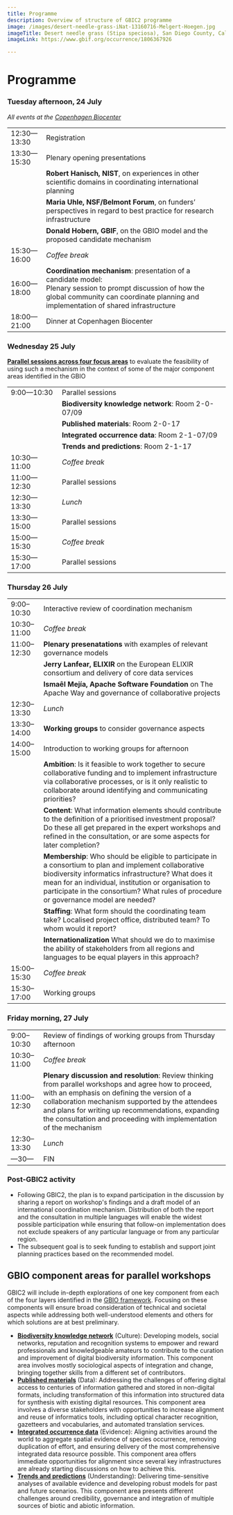 ```yaml
---
title: Programme
description: Overview of structure of GBIC2 programme
image: /images/desert-needle-grass-iNat-13160716-Melgert-Hoegen.jpg
imageTitle: Desert needle grass (Stipa speciosa), San Diego County, Calif., USA. Photo Fred Melgert / Carla Hoegen, licensed under CC BY-NC 4.0 via iNaturalist.org
imageLink: https://www.gbif.org/occurrence/1806367926

---
```

# Programme

### Tuesday afternoon, 24 July 
_All events at the [Copenhagen Biocenter](https://www.biocenter.ku.dk/english/)_

|               |   |
|-------------	|-----------------------------------------------------------------------------	|
| 12:30—13:30 | Registration |
| 13:30—15:30 | Plenary opening presentations |
|  | **Robert Hanisch, NIST**, on experiences in other scientific domains in coordinating international planning |
|  | **Maria Uhle, NSF/Belmont Forum**, on funders’ perspectives in regard to best practice for research infrastructure |
|  | **Donald Hobern, GBIF**, on the GBIO model and the proposed candidate mechanism |
| 15:30—16:00 | _Coffee break_ |
| 16:00—18:00 | **Coordination mechanism**: presentation of a candidate model: <br/> Plenary session to prompt discussion of how the global community can coordinate planning and implementation of shared infrastructure |
| 18:00—21:00 | Dinner at Copenhagen Biocenter |

### Wednesday 25 July
[**Parallel sessions across four focus areas**](#areas) to evaluate the feasibility of using such a mechanism in the context of some of the major component areas identified in the GBIO

|             |   |
|-------------	|-----------------------------------------------------------------------------	|
| 9:00—10:30 | Parallel sessions |
|  | **Biodiversity knowledge network**: Room 2-0-07/09 |
|  | **Published materials**: Room 2-0-17  |
|  | **Integrated occurrence data**: Room 2-1-07/09  |
|  | **Trends and predictions**: Room 2-1-17  |
| 10:30—11:00 | _Coffee break_ |
| 11:00—12:30 | Parallel sessions |
| 12:30—13:30 | _Lunch_ |
| 13:30—15:00 | Parallel sessions |
| 15:00—15:30 | _Coffee break_ |
| 15:30—17:00 | Parallel sessions |


### Thursday 26 July

|               |   |
|-------------	|-----------------------------------------------------------------------------	|
| 9:00–10:30 | Interactive review of coordination mechanism |
| 10:30–11:00 | _Coffee break_ |
| 11:00–12:30 | **Plenary presenatations** with examples of relevant governance models |
|  | **Jerry Lanfear, ELIXIR** on the European ELIXIR consortium and delivery of core data services |
|  | **Ismaêl Mejía, Apache Software Foundation** on The Apache Way and governance of collaborative projects |
| 12:30–13:30 | _Lunch_ |
| 13:30–14:00 | **Working groups** to consider governance aspects|
| 14:00–15:00 | Introduction to working groups for afternoon |
|  | **Ambition**: Is it feasible to work together to secure collaborative funding and to implement infrastructure via collaborative processes, or is it only realistic to collaborate around identifying and communicating priorities? |
|  | **Content**: What information elements should contribute to the definition of a prioritised investment proposal? Do these all get prepared in the expert workshops and refined in the consultation, or are some aspects for later completion? |
|  | **Membership**: Who should be eligible to participate in a consortium to plan and implement collaborative biodiversity informatics infrastructure?  What does it mean for an individual, institution or organisation to participate in the consortium? What rules of procedure or governance model are needed? |
|  | **Staffing**: What form should the coordinating team take? Localised project office, distributed team? To whom would it report? |
|  | **Internationalization** What should we do to maximise the ability of stakeholders from all regions and languages to be equal players in this approach? |
| 15:00–15:30 | _Coffee break_ |
| 15:30–17:00 | Working groups |

### Friday morning, 27 July

|              |   |
|-------------	|-----------------------------------------------------------------------------	|
| 9:00–10:30 | Review of findings of working groups from Thursday afternoon |
| 10:30–11:00 | _Coffee break_ |
| 11:00–12:30 | **Plenary discussion and resolution**: Review thinking from parallel workshops and agree how to proceed, with an emphasis on defining the version of a collaboration mechanism supported by the attendees and plans for writing up recommendations, expanding the consultation and proceeding with implementation of the mechanism |
| 12:30–13:30 | _Lunch_ |
| —30— | FIN |

### Post-GBIC2 activity
+ Following GBIC2, the plan is to expand participation in the discussion by sharing a report on workshop's findings and a draft model of an international coordination mechanism. Distribution of both the report and the consultation in multiple languages will enable the widest possible participation while ensuring that follow-on implementation does not exclude speakers of any particular language or from any particular region.
+ The subsequent goal is to seek funding to establish and support joint planning practices based on the recommended model.

## <a name="areas"></a>GBIO component areas for parallel workshops

GBIC2 will include in-depth explorations of one key component from each of the four layers identified in the [GBIO framework](/raw/GBIO-framework.pdf). Focusing on these components will ensure broad consideration of technical and societal aspects while addressing both well-understood elements and others for which solutions are at best preliminary.

+ [**Biodiversity knowledge network**](./knowledge-network/) (Culture): Developing models, social networks, reputation and recognition systems to empower and reward professionals and knowledgeable amateurs to contribute to the curation and improvement of digital biodiversity information. This component area involves mostly sociological aspects of integration and change, bringing together skills from a different set of contributors.
+ [**Published materials**](./published-materials) (Data): Addressing the challenges of offering digital access to centuries of information gathered and stored in non-digital formats, including transformation of this information into structured data for synthesis with existing digital resources. This component area involves a diverse stakeholders with opportunities to increase alignment and reuse of informatics tools, including optical character recognition, gazetteers and vocabularies, and automated translation services.
+ [**Integrated occurrence data**](./occurrence-data/) (Evidence): Aligning activities around the world to aggregate spatial evidence of species occurrence, removing duplication of effort, and ensuring delivery of the most comprehensive integrated data resource possible. This component area offers immediate opportunities for alignment since several key infrastructures are already starting discussions on how to achieve this.
+ [**Trends and predictions**](./trends) (Understanding): Delivering time-sensitive analyses of available evidence and developing robust models for past and future scenarios. This component area presents different challenges around credibility, governance and integration of multiple sources of biotic and abiotic information.
